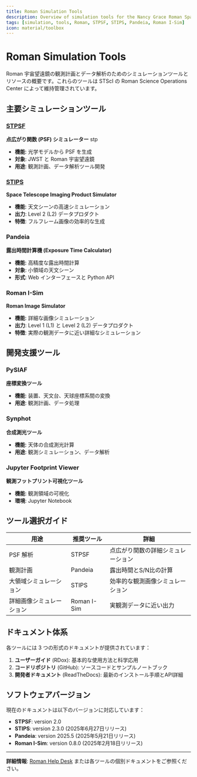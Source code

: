 ```yaml
---
title: Roman Simulation Tools
description: Overview of simulation tools for the Nancy Grace Roman Space Telescope
tags: [simulation, tools, Roman, STPSF, STIPS, Pandeia, Roman I-Sim]
icon: material/toolbox
---
```


# Roman Simulation Tools

Roman 宇宙望遠鏡の観測計画とデータ解析のためのシミュレーションツールとリソースの概要です。これらのツールは STScI の Roman Science Operations Center によって維持管理されています。

## 主要シミュレーションツール

### [STPSF](stpsf.md)
**点広がり関数 (PSF) シミュレーター**
stp
- **機能**: 光学モデルから PSF を生成
- **対象**: JWST と Roman 宇宙望遠鏡
- **用途**: 観測計画、データ解析ツール開発

### [STIPS](stips.md)
**Space Telescope Imaging Product Simulator**

- **機能**: 天文シーンの高速シミュレーション
- **出力**: Level 2 (L2) データプロダクト
- **特徴**: フルフレーム画像の効率的な生成

### Pandeia
**露出時間計算機 (Exposure Time Calculator)**

- **機能**: 高精度な露出時間計算
- **対象**: 小領域の天文シーン
- **形式**: Web インターフェースと Python API

### Roman I-Sim
**Roman Image Simulator**

- **機能**: 詳細な画像シミュレーション
- **出力**: Level 1 (L1) と Level 2 (L2) データプロダクト
- **特徴**: 実際の観測データに近い詳細なシミュレーション

## 開発支援ツール

### PySIAF
**座標変換ツール**

- **機能**: 装置、天文台、天球座標系間の変換
- **用途**: 観測計画、データ処理

### Synphot
**合成測光ツール**

- **機能**: 天体の合成測光計算
- **用途**: 観測シミュレーション、データ解析

### Jupyter Footprint Viewer
**観測フットプリント可視化ツール**

- **機能**: 観測領域の可視化
- **環境**: Jupyter Notebook

## ツール選択ガイド

| 用途 | 推奨ツール | 詳細 |
|------|------------|------|
| PSF 解析 | STPSF | 点広がり関数の詳細シミュレーション |
| 観測計画 | Pandeia | 露出時間とS/N比の計算 |
| 大領域シミュレーション | STIPS | 効率的な観測画像シミュレーション |
| 詳細画像シミュレーション | Roman I-Sim | 実観測データに近い出力 |

## ドキュメント体系

各ツールには 3 つの形式のドキュメントが提供されています：

1. **ユーザーガイド** (RDox): 基本的な使用方法と科学応用
2. **コードリポジトリ** (GitHub): ソースコードとサンプルノートブック
3. **開発者ドキュメント** (ReadTheDocs): 最新のインストール手順とAPI詳細

## ソフトウェアバージョン

現在のドキュメントは以下のバージョンに対応しています：

- **STPSF**: version 2.0
- **STIPS**: version 2.3.0 (2025年6月27日リリース)
- **Pandeia**: version 2025.5 (2025年5月21日リリース)
- **Roman I-Sim**: version 0.8.0 (2025年2月18日リリース)

---

**詳細情報**: [Roman Help Desk](https://stsci.service-now.com/roman) または各ツールの個別ドキュメントをご参照ください。
